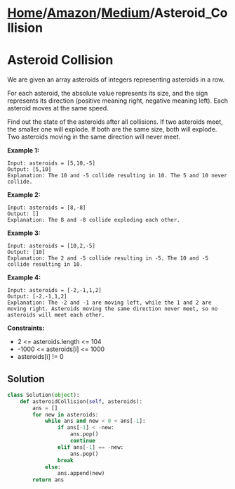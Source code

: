 # [Home](./../..)/[Amazon](./..)/[Medium](./)/Asteroid_Collision
<h1>Asteroid Collision</h1>

<p>
We are given an array asteroids of integers representing asteroids in a row.

For each asteroid, the absolute value represents its size, and the sign represents its direction (positive meaning right, negative meaning left). Each asteroid moves at the same speed.

Find out the state of the asteroids after all collisions. If two asteroids meet, the smaller one will explode. If both are the same size, both will explode. Two asteroids moving in the same direction will never meet.
</p>

<b>Example 1:</b>

    Input: asteroids = [5,10,-5]
    Output: [5,10]
    Explanation: The 10 and -5 collide resulting in 10. The 5 and 10 never collide.
    
<b>Example 2:</b>

    Input: asteroids = [8,-8]
    Output: []
    Explanation: The 8 and -8 collide exploding each other.
    
<b>Example 3:</b>

    Input: asteroids = [10,2,-5]
    Output: [10]
    Explanation: The 2 and -5 collide resulting in -5. The 10 and -5 collide resulting in 10.

<b>Example 4:</b>

    Input: asteroids = [-2,-1,1,2]
    Output: [-2,-1,1,2]
    Explanation: The -2 and -1 are moving left, while the 1 and 2 are moving right. Asteroids moving the same direction never meet, so no asteroids will meet each other.

<b>Constraints:</b>

- 2 <= asteroids.length <= 104
- -1000 <= asteroids[i] <= 1000
- asteroids[i] != 0

<h2>Solution</h2>

```python
class Solution(object):
    def asteroidCollision(self, asteroids):
        ans = []
        for new in asteroids:
            while ans and new < 0 < ans[-1]:
                if ans[-1] < -new:
                    ans.pop()
                    continue
                elif ans[-1] == -new:
                    ans.pop()
                break
            else:
                ans.append(new)
        return ans
```
